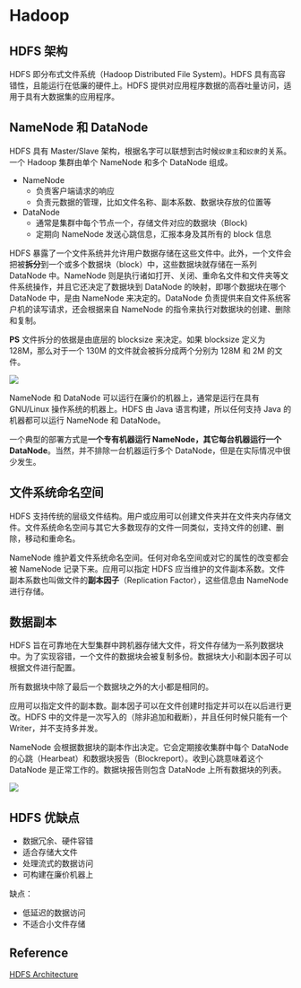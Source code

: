 # Hadoop

## HDFS 架构

HDFS 即分布式文件系统（Hadoop Distributed File System)。HDFS 具有高容错性，且能运行在低廉的硬件上。HDFS 提供对应用程序数据的高吞吐量访问，适用于具有大数据集的应用程序。

## NameNode 和 DataNode

HDFS 具有 Master/Slave 架构，根据名字可以联想到古时候`奴隶主`和`奴隶`的关系。一个 Hadoop 集群由单个 NameNode 和多个 DataNode 组成。

 - NameNode 
    + 负责客户端请求的响应
    + 负责元数据的管理，比如文件名称、副本系数、数据块存放的位置等
 - DataNode 
    + 通常是集群中每个节点一个，存储文件对应的数据块（Block)
    + 定期向 NameNode 发送心跳信息，汇报本身及其所有的 block 信息  

HDFS 暴露了一个文件系统并允许用户数据存储在这些文件中。此外，一个文件会把被**拆分**到一个或多个数据块（block）中，这些数据块就存储在一系列 DataNode 中。NameNode 则是执行诸如打开、关闭、重命名文件和文件夹等文件系统操作，并且它还决定了数据块到 DataNode 的映射，即哪个数据块在哪个 DataNode 中，是由 NameNode 来决定的。DataNode 负责提供来自文件系统客户机的读写请求，还会根据来自 NameNode 的指令来执行对数据块的创建、删除和复制。 

**PS** 文件拆分的依据是由底层的 blocksize 来决定。如果 blocksize 定义为 128M，那么对于一个 130M 的文件就会被拆分成两个分别为 128M 和 2M 的文件。

![](http://hadoop.apache.org/docs/current/hadoop-project-dist/hadoop-hdfs/images/hdfsarchitecture.png)

NameNode 和 DataNode 可以运行在廉价的机器上，通常是运行在具有 GNU/Linux 操作系统的机器上。HDFS 由 Java 语言构建，所以任何支持 Java 的机器都可以运行 NameNode 和 DataNode。

一个典型的部署方式是**一个专有机器运行 NameNode，其它每台机器运行一个 DataNode**。当然，并不排除一台机器运行多个 DataNode，但是在实际情况中很少发生。

## 文件系统命名空间

HDFS 支持传统的层级文件结构。用户或应用可以创建文件夹并在文件夹内存储文件。文件系统命名空间与其它大多数现存的文件一同类似，支持文件的创建、删除，移动和重命名。

NameNode 维护着文件系统命名空间。任何对命名空间或对它的属性的改变都会被 NameNode 记录下来。应用可以指定 HDFS 应当维护的文件副本系数。文件副本系数也叫做文件的**副本因子**（Replication Factor），这些信息由 NameNode 进行存储。

## 数据副本

HDFS 旨在可靠地在大型集群中跨机器存储大文件，将文件存储为一系列数据块中。为了实现容错，一个文件的数据块会被复制多份。数据块大小和副本因子可以根据文件进行配置。

所有数据块中除了最后一个数据块之外的大小都是相同的。

应用可以指定文件的副本数。副本因子可以在文件创建时指定并可以在以后进行更改。HDFS 中的文件是一次写入的（除非追加和截断），并且任何时候只能有一个 Writer，并不支持多并发。

NameNode 会根据数据块的副本作出决定。它会定期接收集群中每个 DataNode 的心跳（Hearbeat）和数据块报告（Blockreport）。收到心跳意味着这个 DataNode 是正常工作的。数据块报告则包含 DataNode 上所有数据块的列表。

![](http://hadoop.apache.org/docs/current/hadoop-project-dist/hadoop-hdfs/images/hdfsdatanodes.png)

## HDFS 优缺点


   - 数据冗余、硬件容错
   - 适合存储大文件
   - 处理流式的数据访问
   - 可构建在廉价机器上

缺点：
   - 低延迟的数据访问
   - 不适合小文件存储

## Reference

[HDFS Architecture](http://hadoop.apache.org/docs/current/hadoop-project-dist/hadoop-hdfs/HdfsDesign.html)